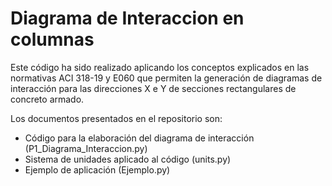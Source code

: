 # Diagrama de Interaccion en columnas

Este código ha sido realizado aplicando los conceptos explicados en las normativas ACI 318-19 y E060 que permiten la generación de diagramas de interacción para las direcciones X e Y de secciones rectangulares de concreto armado.

Los documentos presentados en el repositorio son:

- Código para la elaboración del diagrama de interacción (P1_Diagrama_Interaccion.py)
- Sistema de unidades aplicado al código (units.py)
- Ejemplo de aplicación (Ejemplo.py)
